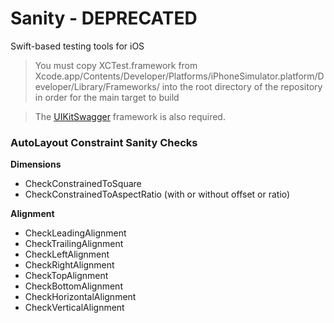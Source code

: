 # Sanity - DEPRECATED

Swift-based testing tools for iOS


> You must copy XCTest.framework from Xcode.app/Contents/Developer/Platforms/iPhoneSimulator.platform/Developer/Library/Frameworks/ into the root directory of the repository in order for the main target to build

> The [UIKitSwagger](https://github.com/samodom/UIKitSwagger) framework is also required.


### AutoLayout Constraint Sanity Checks

**Dimensions**
 - CheckConstrainedToSquare
 - CheckConstrainedToAspectRatio (with or without offset or ratio)

**Alignment**
 - CheckLeadingAlignment
 - CheckTrailingAlignment
 - CheckLeftAlignment
 - CheckRightAlignment
 - CheckTopAlignment
 - CheckBottomAlignment
 - CheckHorizontalAlignment
 - CheckVerticalAlignment
